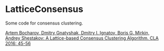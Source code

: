 # LatticeConsensus
Some code for consensus clustering.


[Artem Bocharov, Dmitry Gnatyshak, Dmitry I. Ignatov, Boris G. Mirkin, Andrey Shestakov:
A Lattice-based Consensus Clustering Algorithm. CLA 2016: 45-56](http://ceur-ws.org/Vol-1624/paper4.pdf)
